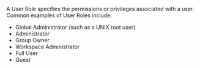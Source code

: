 <p>A User Role specifies the permissions or privileges associated with a user. Common examples of User Roles include:</p><p><ul><li>Global Administrator (such as a UNIX root user)</li><li>Administrator</li><li>Group Owner</li><li>Workspace Administrator</li><li>Full User</li><li>Guest</li></ul></p>